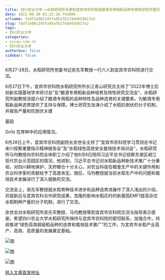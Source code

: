 ```yaml
---
title: 四川农业大学->水稻研究所专家到宜宾市农科院就酿酒专用稻新品种培育和研究开展交流 | sicau.com.cn
date: 2022-06-30 01:22:26.741804
urlname: 7adf1e001145fa95a7b174dd45d817a2
slug: 7adf1e001145fa95a7b174dd45d817a2
tags: 
- 四川农业大学
categories:
- sicau.com.cn
- 四川农业大学
authorbox: false
sidebar: false
---
```

6月27-28日，水稻研究所党委书记吴先军教授一行六人到宜宾市农科院进行交流。

6月27日下午，宜宾市农科院水稻研究所所长江青山研究员主持了“2022年博士后创新实践基地学术研讨会”及“酿酒专用稻新品种培育及特性研究交流会”，水稻研究所副教授涂斌介绍了酿酒专用稻的品种特性及品种选育的关键要素，为酿酒专用稻新品种选育提供了支持与保障。博士研究生张涛介绍了水稻抗倒伏的分子机制，并报告产量和抗倒伏关键
<!--more-->
基因

_Gn1a_ 在育种中的应用情况。

6月28日上午，宜宾市农科院副院长余世全主持了“宜宾市农科院学习贯彻总书记来川视察重要指示精神报告会”及“水稻绿色高效安全栽培技术培训会”，水稻研究所马均教授向农科院全体职工介绍了他6月8日陪同习近平总书记视察东坡区岷江现代农业示范园区的情况。他讲到，习近平总书记对水稻新品种新技术推广十分重视，对四川耕地保护、天府粮仓十分关心，对农业科技在粮食生产中的关键作用和农业科学家的贡献给予了高度肯定。随后，马均教授就当前水稻生产中的问题和栽培技术发展进行了深入细致的交流。

交流会上，吴先军教授就水稻育种技术进步和品种选育进展作了深入浅出的介绍，并就新近与宜宾农科合作研究成果，克隆的影响水稻花时的新基因EMF1提高杂交水稻制种产量的分子机制，进行了交流。

余世全对水稻研究所吴先军教授、马均教授等到宜宾市农科院交流与指导表示感谢，希望四川农业大学水稻研究所保持与宜宾市农科院的密切联系，加强合作，持续推进“绿色高效超级稻品种的选育和栽培技术推广”的工作，为宜宾市水稻产业高产、高效、高质量的发展奠定基础。

![图](https://news.sicau.edu.cn/__local/6/F5/76/C5EBA5F0527A68CDBE76D2FDD67_F0F9784D_2CFB5.jpg)

![图](https://news.sicau.edu.cn/__local/A/F7/9A/1BABD9C0CBD08C50BBFE77E5ABB_E45A7F05_2B3EF.jpg)

![图](https://news.sicau.edu.cn/__local/0/60/D6/A25CF43F653A7B752076D47969C_590A20D3_484B1.jpg)

[转入文章首发地址](https://news.sicau.edu.cn/info/1078/68623.htm)